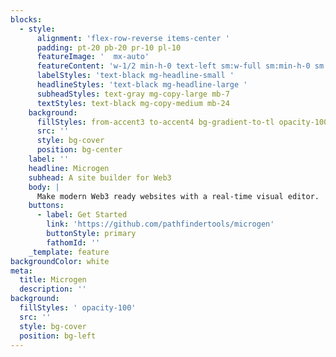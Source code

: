 ```yaml
---
blocks:
  - style:
      alignment: 'flex-row-reverse items-center '
      padding: pt-20 pb-20 pr-10 pl-10
      featureImage: '  mx-auto'
      featureContent: 'w-1/2 min-h-0 text-left sm:w-full sm:min-h-0 sm:text-left'
      labelStyles: 'text-black mg-headline-small '
      headlineStyles: 'text-black mg-headline-large '
      subheadStyles: text-gray mg-copy-large mb-7
      textStyles: text-black mg-copy-medium mb-24
    background:
      fillStyles: from-accent3 to-accent4 bg-gradient-to-tl opacity-100
      src: ''
      style: bg-cover
      position: bg-center
    label: ''
    headline: Microgen
    subhead: A site builder for Web3
    body: |
      Make modern Web3 ready websites with a real-time visual editor.
    buttons:
      - label: Get Started
        link: 'https://github.com/pathfindertools/microgen'
        buttonStyle: primary
        fathomId: ''
    _template: feature
backgroundColor: white
meta:
  title: Microgen
  description: ''
background:
  fillStyles: ' opacity-100'
  src: ''
  style: bg-cover
  position: bg-left
---
```














